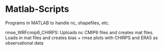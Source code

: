 # Matlab-Scripts
Programs in MATLAB  to handle nc, shapefiles, etc.

rmse_WRFcmip6_CHIRPS: Uploads nc CMIP6 files and creates mat files. Loads in mat files and creates bias + rmse plots with CHIRPS and ERA5 as observational data
